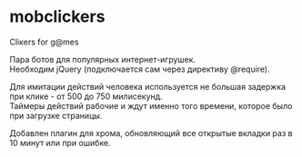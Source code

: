 # mobclickers
Cliкers for g@mes

Пара ботов для популярных интернет-игрушек.<br>
Необходим jQuery (подключается сам через директиву @require).

Для имитации действий человека используется не большая задержка при клике - от 500 до 750 милисекунд.<br>
Таймеры действий рабочие и ждут именно того времени, которое было при загрузке страницы.

Добавлен плагин для хрома, обновляющий все открытые вкладки раз в 10 минут или при ошибке.
